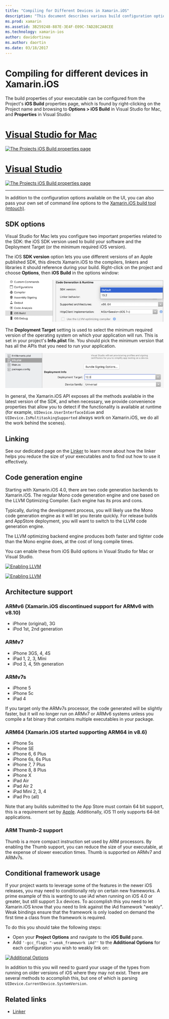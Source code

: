 ```yaml
---
title: "Compiling for Different Devices in Xamarin.iOS"
description: "This document describes various build configuration options that can be used to customize a Xamarin.iOS build for different devices."
ms.prod: xamarin
ms.assetid: 3B259248-887E-3E4F-E09C-7AD28C2A8CEE
ms.technology: xamarin-ios
author: davidortinau
ms.author: daortin
ms.date: 03/18/2017
---
```


# Compiling for different devices in Xamarin.iOS

The build properties of your executable can be configured from the Project's **iOS Build** properties page, which is found by right-clicking on the Project name and browsing to **Options > iOS Build** in Visual Studio for Mac, and **Properties** in Visual Studio:

# [Visual Studio for Mac](#tab/macos)

[![The Projects iOS Build properties page](compiling-for-different-devices-images/image1.png)](compiling-for-different-devices-images/image1.png#lightbox) 

# [Visual Studio](#tab/windows)

[![The Projects iOS Build properties page](compiling-for-different-devices-images/image1a.png)](compiling-for-different-devices-images/image1a.png#lightbox)

-----

In addition to the configuration options available on the UI, you can also pass
your own set of command line options to the [Xamarin.iOS build tool (mtouch)](~/ios/deploy-test/mtouch.md).

## SDK options

Visual Studio for Mac lets you configure two important properties related to the SDK: the iOS SDK version used to build your software and the Deployment Target (or the minimum required iOS version).

The iOS **SDK version** option lets you use different
versions of an Apple published SDK, this directs Xamarin.iOS to the compilers,
linkers and libraries it should reference during your build. Right-click on the project and choose **Options**, then **iOS Build** in the options window:

[![Choose the SDK version on the options window](compiling-for-different-devices-images/sdk-version-sml.png)](compiling-for-different-devices-images/sdk-version.png#lightbox)

The **Deployment Target** setting is used to select the minimum
required version of the operating system on which your application will run. This is set in your project's **Info.plist** file. You should pick the
minimum version that has all the APIs that you need to run your application.

[![Set the deployment target in the Info.plist file](compiling-for-different-devices-images/deployment-target-sml.png)](compiling-for-different-devices-images/deployment-target.png#lightbox)

In general, the Xamarin.iOS API exposes all the methods available in the latest
version of the SDK, and when necessary, we provide convenience properties that
allow you to detect if the functionality is available at runtime (for example,
`UIDevice.UserInterfaceIdiom` and `UIDevice.IsMultitaskingSupported` always work on
Xamarin.iOS, we do all the work behind the scenes).

## Linking

See our dedicated page on the [Linker](~/ios/deploy-test/linker.md) to learn more about how the
linker helps you reduce the size of your executables and to find out how to use
it effectively.

## Code generation engine

Starting with Xamarin.iOS 4.0, there are two code generation backends to
Xamarin.iOS. The regular Mono code generation engine and one based on the LLVM
Optimizing Compiler. Each engine has its pros and cons.

Typically, during the development process, you will likely use the Mono code
generation engine as it will let you iterate quickly. For release builds and
AppStore deployment, you will want to switch to the LLVM code generation
engine.

The LLVM optimizing backend engine produces both faster and tighter code than
the Mono engine does, at the cost of long compile times.

You can enable these from iOS Build options in Visual Studio for Mac or Visual Studio.

[![Enabling LLVM](compiling-for-different-devices-images/image2.png)](compiling-for-different-devices-images/image2.png#lightbox)

[![Enabling LLVM](compiling-for-different-devices-images/image2a.png)](compiling-for-different-devices-images/image2a.png#lightbox)

## Architecture support

### ARMv6 (Xamarin.iOS discontinued support for ARMv6 with v8.10)

- iPhone (original), 3G
- iPod 1st, 2nd generation

### ARMv7

- iPhone 3GS, 4, 4S
- iPad 1, 2, 3, Mini
- iPod 3, 4, 5th generation

### ARMv7s

- iPhone 5
- iPhone 5c
- iPad 4

If you target only the ARMv7s processor, the code generated will be slightly faster, but it will no longer run on ARMv7 or ARMv6 systems unless you compile a fat binary that contains multiple executables in your package.

### ARM64 (Xamarin.iOS started supporting ARM64 in v8.6)

- iPhone 5s
- iPhone SE
- iPhone 6, 6 Plus
- iPhone 6s, 6s Plus
- iPhone 7, 7 Plus
- iPhone 8, 8 Plus
- iPhone X
- iPad Air
- iPad Air 2
- iPad Mini 2, 3, 4
- iPad Pro (all)

Note that any builds submitted to the App Store must contain 64 bit support, this is a requirement set by [Apple](https://developer.apple.com/news/?id=12172014b). Additionally, iOS 11 only supports 64-bit applications.

### ARM Thumb-2 support

Thumb is a more compact instruction set used by ARM processors. By enabling
the Thumb support, you can reduce the size of your executable, at the expense of
slower execution times. Thumb is supported on ARMv7 and ARMv7s.

## Conditional framework usage

If your project wants to leverage some of the features in the newer iOS
releases, you may need to conditionally rely on certain new frameworks. A prime
example of this is wanting to use iAd when running on iOS 4.0 or greater, but
still support 3.x devices. To accomplish this you need to let Xamarin.iOS know
that you need to link against the iAd framework "weakly". Weak bindings ensure
that the framework is only loaded on demand the first time a class from the
framework is required.

To do this you should take the following steps:

- Open your **Project Options** and navigate to the **iOS Build** pane.
- Add  `'-gcc_flags "-weak_framework iAd"'` to the **Additional Options** for each configuration you wish to weakly link on:

[![Additional Options](compiling-for-different-devices-images/image3.png)](compiling-for-different-devices-images/image3.png#lightbox)

In addition to this you will need to guard your usage of the types from
running on older versions of iOS where they may not exist. There are several
methods to accomplish this, but one of which is parsing
`UIDevice.CurrentDevice.SystemVersion`.

## Related links

- [Linker](~/ios/deploy-test/linker.md)
